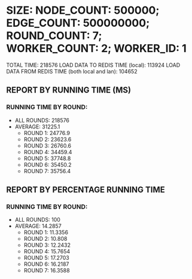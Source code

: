 
# SIZE: NODE_COUNT: 500000; EDGE_COUNT: 500000000; ROUND_COUNT: 7; WORKER_COUNT: 2; WORKER_ID: 1
 TOTAL TIME: 218576
 LOAD DATA TO REDIS TIME (local): 113924
 LOAD DATA FROM REDIS TIME (both local and lan): 104652

## REPORT BY RUNNING TIME (MS)

 ### RUNNING TIME BY ROUND:

  + ALL ROUNDS: 218576
  + AVERAGE: 31225.1
     + ROUND 1: 24776.9
     + ROUND 2: 23623.6
     + ROUND 3: 26760.6
     + ROUND 4: 34459.4
     + ROUND 5: 37748.8
     + ROUND 6: 35450.2
     + ROUND 7: 35756.4

## REPORT BY PERCENTAGE RUNNING TIME

 ### RUNNING TIME BY ROUND:

  + ALL ROUNDS: 100
  + AVERAGE: 14.2857
     + ROUND 1: 11.3356
     + ROUND 2: 10.808
     + ROUND 3: 12.2432
     + ROUND 4: 15.7654
     + ROUND 5: 17.2703
     + ROUND 6: 16.2187
     + ROUND 7: 16.3588

